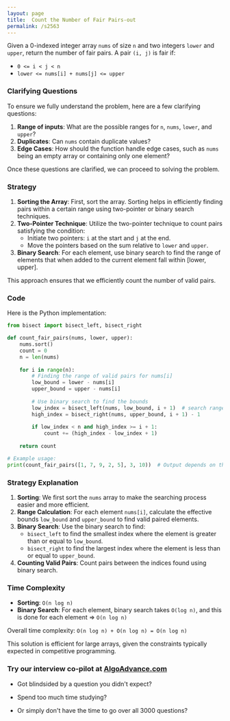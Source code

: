 ```yaml
---
layout: page
title:  Count the Number of Fair Pairs-out
permalink: /s2563
---
```


Given a 0-indexed integer array `nums` of size `n` and two integers `lower` and `upper`, return the number of fair pairs. A pair `(i, j)` is fair if:

- `0 <= i < j < n`
- `lower <= nums[i] + nums[j] <= upper`

### Clarifying Questions

To ensure we fully understand the problem, here are a few clarifying questions:

1. **Range of inputs**: What are the possible ranges for `n`, `nums`, `lower`, and `upper`?
2. **Duplicates**: Can `nums` contain duplicate values?
3. **Edge Cases**: How should the function handle edge cases, such as `nums` being an empty array or containing only one element?

Once these questions are clarified, we can proceed to solving the problem.

### Strategy

1. **Sorting the Array**: First, sort the array. Sorting helps in efficiently finding pairs within a certain range using two-pointer or binary search techniques.
2. **Two-Pointer Technique**: Utilize the two-pointer technique to count pairs satisfying the condition:
   - Initiate two pointers: `i` at the start and `j` at the end.
   - Move the pointers based on the sum relative to `lower` and `upper`.
3. **Binary Search**: For each element, use binary search to find the range of elements that when added to the current element fall within [lower, upper].

This approach ensures that we efficiently count the number of valid pairs. 

### Code

Here is the Python implementation:

```python
from bisect import bisect_left, bisect_right

def count_fair_pairs(nums, lower, upper):
    nums.sort()
    count = 0
    n = len(nums)
    
    for i in range(n):
        # Finding the range of valid pairs for nums[i]
        low_bound = lower - nums[i]
        upper_bound = upper - nums[i]
        
        # Use binary search to find the bounds
        low_index = bisect_left(nums, low_bound, i + 1)  # search range starts from i + 1
        high_index = bisect_right(nums, upper_bound, i + 1) - 1
        
        if low_index < n and high_index >= i + 1:
            count += (high_index - low_index + 1)
    
    return count

# Example usage:
print(count_fair_pairs([1, 7, 9, 2, 5], 3, 10))  # Output depends on the specific problem; this is an example usage.
```

### Strategy Explanation

1. **Sorting**: We first sort the `nums` array to make the searching process easier and more efficient.
2. **Range Calculation**: For each element `nums[i]`, calculate the effective bounds `low_bound` and `upper_bound` to find valid paired elements.
3. **Binary Search**: Use the binary search to find:
   - `bisect_left` to find the smallest index where the element is greater than or equal to `low_bound`.
   - `bisect_right` to find the largest index where the element is less than or equal to `upper_bound`.
4. **Counting Valid Pairs**: Count pairs between the indices found using binary search.

### Time Complexity

- **Sorting**: `O(n log n)`
- **Binary Search**: For each element, binary search takes `O(log n)`, and this is done for each element => `O(n log n)`

Overall time complexity: `O(n log n) + O(n log n) = O(n log n)`

This solution is efficient for large arrays, given the constraints typically expected in competitive programming.


### Try our interview co-pilot at [AlgoAdvance.com](https://algoAdvance.com)

- Got blindsided by a question you didn't expect?

- Spend too much time studying?

- Or simply don't have the time to go over all 3000 questions?

